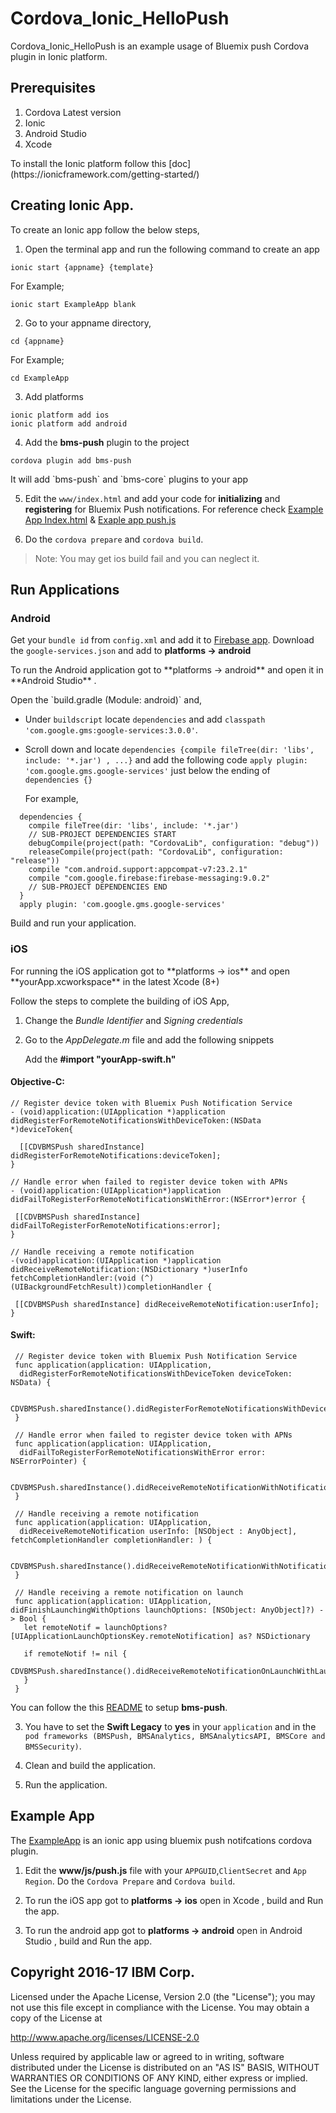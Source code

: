 # Cordova_Ionic_HelloPush

Cordova_Ionic_HelloPush is an example usage of Bluemix push Cordova plugin in Ionic platform.

## Prerequisites

<ol>
<li>Cordova Latest version</li>
<li>Ionic </li>
<li>Android Studio</li>
<li>Xcode</li>
</ol>

 <p>To install the Ionic platform follow this [doc](https://ionicframework.com/getting-started/)</p>

## Creating Ionic App.

To create an Ionic app follow the below steps,

1. Open the terminal app and run the following command to create an app

  ```
  ionic start {appname} {template}
  ```
  For Example;

  ```
  ionic start ExampleApp blank
  ```
2. Go to your appname directory,

  ```
  cd {appname}
  ```

  For Example;

  ```
  cd ExampleApp
  ```
3. Add platforms

  ```
  ionic platform add ios
  ionic platform add android
  ```
4. Add the <strong>bms-push</strong> plugin to the project

  ```
  cordova plugin add bms-push
  ```

  <p>It will add `bms-push` and `bms-core` plugins to your app</p>


5. Edit the `www/index.html` and add your code for <strong>initializing</strong> and <strong>registering</strong> for Bluemix Push notifications. For reference check [Example App Index.html](https://github.com/ibm-bluemix-push-notifications/Cordova_Ionic_HelloPush/ExampleApp/www/index.html) & [Exaple app push.js](https://github.com/ibm-bluemix-push-notifications/Cordova_Ionic_HelloPush/ExampleApp/www/js/push.js)

6. Do the `cordova prepare` and `cordova build`.

>Note: You may get ios build fail and you can neglect it.

## Run Applications

### Android

Get your `bundle id` from `config.xml` and add it to [Firebase app](https://console.firebase.google.com/). Download the `google-services.json` and add to **platforms -> android** 

<p>To run the Android application got to **platforms -> android** and open it in **Android Studio** . </p>

<p>Open the `build.gradle (Module: android)` and,

* Under `buildscript` locate `dependencies` and add `classpath 'com.google.gms:google-services:3.0.0'`.
* Scroll down and locate `dependencies {compile fileTree(dir: 'libs', include: '*.jar') , ...}`  and add the following code `apply plugin: 'com.google.gms.google-services'` just below the ending of `dependencies {}`

  For example,

```
  dependencies {
    compile fileTree(dir: 'libs', include: '*.jar')
    // SUB-PROJECT DEPENDENCIES START
    debugCompile(project(path: "CordovaLib", configuration: "debug"))
    releaseCompile(project(path: "CordovaLib", configuration: "release"))
    compile "com.android.support:appcompat-v7:23.2.1"
    compile "com.google.firebase:firebase-messaging:9.0.2"
    // SUB-PROJECT DEPENDENCIES END
  }
  apply plugin: 'com.google.gms.google-services'
```

<p> Build and run your application. </p>

### iOS

<p>For running the iOS application got to **platforms -> ios** and open **yourApp.xcworkspace** in the latest Xcode (8+)</p>

Follow the steps to complete the building of iOS App,

1. Change the *Bundle Identifier* and *Signing credentials*
2. Go to the *AppDelegate.m* file and add the following snippets

    Add the **#import "yourApp-swift.h"**

#### Objective-C:

   ```
   // Register device token with Bluemix Push Notification Service
   - (void)application:(UIApplication *)application
  didRegisterForRemoteNotificationsWithDeviceToken:(NSData *)deviceToken{

     [[CDVBMSPush sharedInstance] didRegisterForRemoteNotifications:deviceToken];
  }

  // Handle error when failed to register device token with APNs
  - (void)application:(UIApplication*)application
  didFailToRegisterForRemoteNotificationsWithError:(NSError*)error {

    [[CDVBMSPush sharedInstance] didFailToRegisterForRemoteNotifications:error];
  }

  // Handle receiving a remote notification
  -(void)application:(UIApplication *)application
  didReceiveRemoteNotification:(NSDictionary *)userInfo
  fetchCompletionHandler:(void (^)(UIBackgroundFetchResult))completionHandler {

    [[CDVBMSPush sharedInstance] didReceiveRemoteNotification:userInfo];
  }
  ```

#### Swift:

  ```
   // Register device token with Bluemix Push Notification Service
   func application(application: UIApplication,
   	didRegisterForRemoteNotificationsWithDeviceToken deviceToken: NSData) {

   	CDVBMSPush.sharedInstance().didRegisterForRemoteNotificationsWithDeviceToken(deviceToken)
   }

   // Handle error when failed to register device token with APNs
   func application(application: UIApplication,
   	didFailToRegisterForRemoteNotificationsWithError error: NSErrorPointer) {

   	CDVBMSPush.sharedInstance().didReceiveRemoteNotificationWithNotification(error)
   }

   // Handle receiving a remote notification
   func application(application: UIApplication,
   	didReceiveRemoteNotification userInfo: [NSObject : AnyObject], 	fetchCompletionHandler completionHandler: ) {

   	CDVBMSPush.sharedInstance().didReceiveRemoteNotificationWithNotification(userInfo)
   }

   // Handle receiving a remote notification on launch
   func application(application: UIApplication, didFinishLaunchingWithOptions launchOptions: [NSObject: AnyObject]?) -> Bool {
     let remoteNotif = launchOptions?[UIApplicationLaunchOptionsKey.remoteNotification] as? NSDictionary

     if remoteNotif != nil {
       CDVBMSPush.sharedInstance().didReceiveRemoteNotificationOnLaunchWithLaunchOptions(launchOptions)
     }
   }
   ```
  You can follow the this [README](https://github.com/ibm-bluemix-mobile-services/bms-clientsdk-cordova-plugin-push/blob/master/README.md) to setup **bms-push**.

3. You have to set the **Swift Legacy** to **yes** in your `application` and in the `pod frameworks (BMSPush, BMSAnalytics, BMSAnalyticsAPI, BMSCore and BMSSecurity)`.

4. Clean and build the application.
5. Run the application.

## Example App

The [ExampleApp](https://github.com/ibm-bluemix-push-notifications/Cordova_Ionic_HelloPush/ExampleApp) is an ionic app using bluemix push notifcations cordova plugin.

1. Edit the **www/js/push.js** file with your `APPGUID`,`ClientSecret` and `App Region`. Do the `Cordova Prepare` and `Cordova build`.

2. To run the iOS app got to **platforms -> ios** open in Xcode , build and Run the app.
3. To run the android app got to **platforms -> android** open in Android Studio , build and Run the app.


## Copyright 2016-17 IBM Corp.

Licensed under the Apache License, Version 2.0 (the "License"); you may not use this file except in compliance with the License. You may obtain a copy of the License at

http://www.apache.org/licenses/LICENSE-2.0

Unless required by applicable law or agreed to in writing, software distributed under the License is distributed on an "AS IS" BASIS, WITHOUT WARRANTIES OR CONDITIONS OF ANY KIND, either express or implied. See the License for the specific language governing permissions and limitations under the License.

